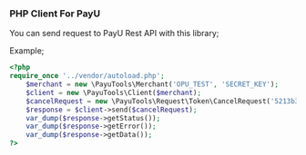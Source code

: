 ### PHP Client For PayU

You can send request to PayU Rest API with this library;

Example;
```php
<?php
require_once '../vendor/autoload.php';
    $merchant = new \PayuTools\Merchant('OPU_TEST', 'SECRET_KEY');
    $client = new \PayuTools\Client($merchant);
    $cancelRequest = new \PayuTools\Request\Token\CancelRequest('5213b33bad3c07e87e8f032c94452bdc', 'Token cancelled');
    $response = $client->send($cancelRequest);
    var_dump($response->getStatus());
    var_dump($response->getError());
    var_dump($response->getData());
?>
```

